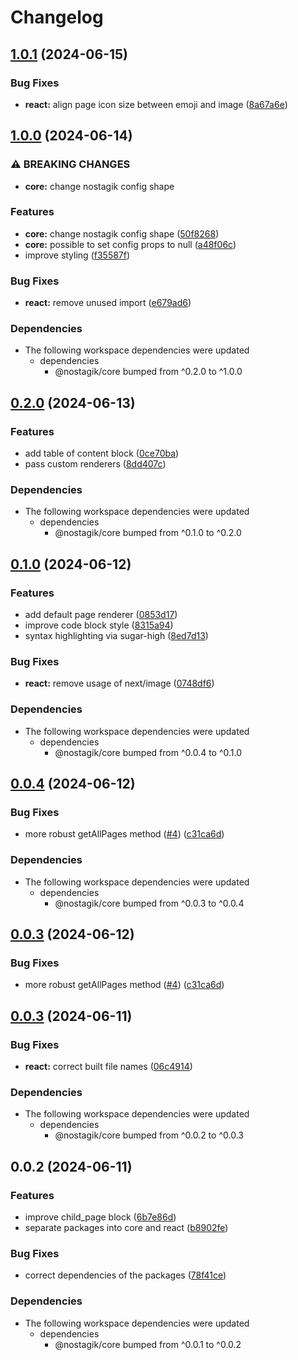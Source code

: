 # Changelog

## [1.0.1](https://github.com/fillmember/nostagik/compare/react-v1.0.0...react-v1.0.1) (2024-06-15)


### Bug Fixes

* **react:** align page icon size between emoji and image ([8a67a6e](https://github.com/fillmember/nostagik/commit/8a67a6e5b52f695f91c3a3854a8ac7c99c91ecdb))

## [1.0.0](https://github.com/fillmember/nostagik/compare/react-v0.2.0...react-v1.0.0) (2024-06-14)


### ⚠ BREAKING CHANGES

* **core:** change nostagik config shape

### Features

* **core:** change nostagik config shape ([50f8268](https://github.com/fillmember/nostagik/commit/50f8268ce7a5fc886a830eb16485a77eb83779df))
* **core:** possible to set config props to null ([a48f06c](https://github.com/fillmember/nostagik/commit/a48f06cea0588e2a0676359be80b7795c0859793))
* improve styling ([f35587f](https://github.com/fillmember/nostagik/commit/f35587f59e97464938dfb6cd85648f042e24f86e))


### Bug Fixes

* **react:** remove unused import ([e679ad6](https://github.com/fillmember/nostagik/commit/e679ad6fe529b62bf7b38f64938fab0a57ff0b29))


### Dependencies

* The following workspace dependencies were updated
  * dependencies
    * @nostagik/core bumped from ^0.2.0 to ^1.0.0

## [0.2.0](https://github.com/fillmember/nostagik/compare/react-v0.1.0...react-v0.2.0) (2024-06-13)


### Features

* add table of content block ([0ce70ba](https://github.com/fillmember/nostagik/commit/0ce70ba9f2c53f770e17cbe42ab91263afe31029))
* pass custom renderers ([8dd407c](https://github.com/fillmember/nostagik/commit/8dd407c5b843f32a85aa416eb7f2b744650b53f5))


### Dependencies

* The following workspace dependencies were updated
  * dependencies
    * @nostagik/core bumped from ^0.1.0 to ^0.2.0

## [0.1.0](https://github.com/fillmember/nostagik/compare/react-v0.0.4...react-v0.1.0) (2024-06-12)


### Features

* add default page renderer ([0853d17](https://github.com/fillmember/nostagik/commit/0853d1733cbaeb3ddca280d8b2a370a761517ebb))
* improve code block style ([8315a94](https://github.com/fillmember/nostagik/commit/8315a9436b48adf5cb00dcec95726932cfba34c5))
* syntax highlighting via sugar-high ([8ed7d13](https://github.com/fillmember/nostagik/commit/8ed7d1303408967f6abb99c2a0f30fb1f5f83703))


### Bug Fixes

* **react:** remove usage of next/image ([0748df6](https://github.com/fillmember/nostagik/commit/0748df6ec6c4cdfe836361d2926685bed80ed0e6))


### Dependencies

* The following workspace dependencies were updated
  * dependencies
    * @nostagik/core bumped from ^0.0.4 to ^0.1.0

## [0.0.4](https://github.com/fillmember/nostagik/compare/react-v0.0.3...react-v0.0.4) (2024-06-12)


### Bug Fixes

* more robust getAllPages method ([#4](https://github.com/fillmember/nostagik/issues/4)) ([c31ca6d](https://github.com/fillmember/nostagik/commit/c31ca6d4e75670b2164e51dcd1e6f11aad2810bb))


### Dependencies

* The following workspace dependencies were updated
  * dependencies
    * @nostagik/core bumped from ^0.0.3 to ^0.0.4

## [0.0.3](https://github.com/fillmember/nostagik/compare/react-v0.0.3...react-v0.0.3) (2024-06-12)


### Bug Fixes

* more robust getAllPages method ([#4](https://github.com/fillmember/nostagik/issues/4)) ([c31ca6d](https://github.com/fillmember/nostagik/commit/c31ca6d4e75670b2164e51dcd1e6f11aad2810bb))

## [0.0.3](https://github.com/fillmember/nostagik/compare/react-v0.0.2...react-v0.0.3) (2024-06-11)


### Bug Fixes

* **react:** correct built file names ([06c4914](https://github.com/fillmember/nostagik/commit/06c4914df00f24e671c1e571afead9d9be96ee11))


### Dependencies

* The following workspace dependencies were updated
  * dependencies
    * @nostagik/core bumped from ^0.0.2 to ^0.0.3

## 0.0.2 (2024-06-11)


### Features

* improve child_page block ([6b7e86d](https://github.com/fillmember/nostagik/commit/6b7e86df6b950bc55ef728fea8b6298453bf580e))
* separate packages into core and react ([b8902fe](https://github.com/fillmember/nostagik/commit/b8902fee1c1ed3c183e4f55c928e8d17f740d9b3))


### Bug Fixes

* correct dependencies of the packages ([78f41ce](https://github.com/fillmember/nostagik/commit/78f41ced4f6a6451a32e4b6eab216ec7266f648b))


### Dependencies

* The following workspace dependencies were updated
  * dependencies
    * @nostagik/core bumped from ^0.0.1 to ^0.0.2
